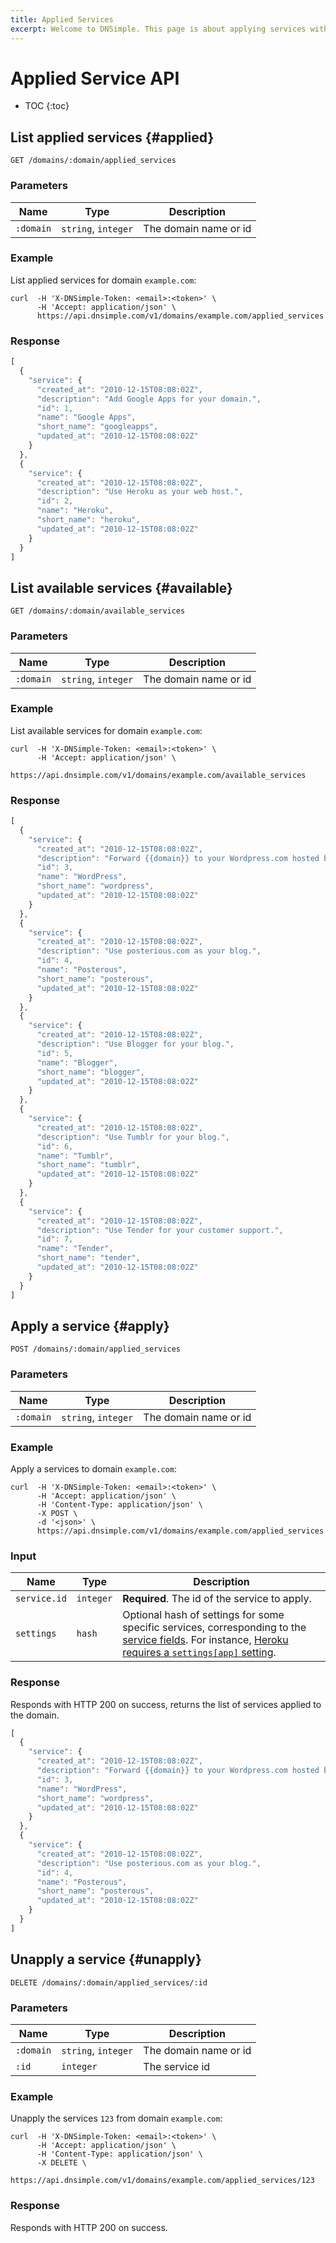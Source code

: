 ```yaml
---
title: Applied Services
excerpt: Welcome to DNSimple. This page is about applying services with our API. Enjoy low cost hosted DNS services and our REST API.
---
```


# Applied Service API

* TOC
{:toc}


## List applied services {#applied}

    GET /domains/:domain/applied_services

### Parameters

Name | Type | Description
-----|------|------------
`:domain` | `string`, `integer` | The domain name or id

### Example

List applied services for domain `example.com`:

    curl  -H 'X-DNSimple-Token: <email>:<token>' \
          -H 'Accept: application/json' \
          https://api.dnsimple.com/v1/domains/example.com/applied_services

### Response

~~~js
[
  {
    "service": {
      "created_at": "2010-12-15T08:08:02Z",
      "description": "Add Google Apps for your domain.",
      "id": 1,
      "name": "Google Apps",
      "short_name": "googleapps",
      "updated_at": "2010-12-15T08:08:02Z"
    }
  },
  {
    "service": {
      "created_at": "2010-12-15T08:08:02Z",
      "description": "Use Heroku as your web host.",
      "id": 2,
      "name": "Heroku",
      "short_name": "heroku",
      "updated_at": "2010-12-15T08:08:02Z"
    }
  }
]
~~~


## List available services {#available}

    GET /domains/:domain/available_services

### Parameters

Name | Type | Description
-----|------|------------
`:domain` | `string`, `integer` | The domain name or id

### Example

List available services for domain `example.com`:

    curl  -H 'X-DNSimple-Token: <email>:<token>' \
          -H 'Accept: application/json' \
          https://api.dnsimple.com/v1/domains/example.com/available_services

### Response

~~~js
[
  {
    "service": {
      "created_at": "2010-12-15T08:08:02Z",
      "description": "Forward {{domain}} to your Wordpress.com hosted blog.",
      "id": 3,
      "name": "WordPress",
      "short_name": "wordpress",
      "updated_at": "2010-12-15T08:08:02Z"
    }
  },
  {
    "service": {
      "created_at": "2010-12-15T08:08:02Z",
      "description": "Use posterious.com as your blog.",
      "id": 4,
      "name": "Posterous",
      "short_name": "posterous",
      "updated_at": "2010-12-15T08:08:02Z"
    }
  },
  {
    "service": {
      "created_at": "2010-12-15T08:08:02Z",
      "description": "Use Blogger for your blog.",
      "id": 5,
      "name": "Blogger",
      "short_name": "blogger",
      "updated_at": "2010-12-15T08:08:02Z"
    }
  },
  {
    "service": {
      "created_at": "2010-12-15T08:08:02Z",
      "description": "Use Tumblr for your blog.",
      "id": 6,
      "name": "Tumblr",
      "short_name": "tumblr",
      "updated_at": "2010-12-15T08:08:02Z"
    }
  },
  {
    "service": {
      "created_at": "2010-12-15T08:08:02Z",
      "description": "Use Tender for your customer support.",
      "id": 7,
      "name": "Tender",
      "short_name": "tender",
      "updated_at": "2010-12-15T08:08:02Z"
    }
  }
]
~~~


## Apply a service {#apply}

    POST /domains/:domain/applied_services

### Parameters

Name | Type | Description
-----|------|------------
`:domain` | `string`, `integer` | The domain name or id

### Example

Apply a services to domain `example.com`:

    curl  -H 'X-DNSimple-Token: <email>:<token>' \
          -H 'Accept: application/json' \
          -H 'Content-Type: application/json' \
          -X POST \
          -d '<json>' \
          https://api.dnsimple.com/v1/domains/example.com/applied_services

### Input

Name | Type | Description
-----|------|------------
`service.id` | `integer` | **Required**. The id of the service to apply.
`settings` | `hash` | Optional hash of settings for some specific services, corresponding to the [service fields](https://github.com/aetrion/dnsimple-services#fields). For instance, [Heroku requires a `settings[app]` setting](https://github.com/aetrion/dnsimple-services/blob/master/services/heroku/config.json#L8-L14).

### Response

Responds with HTTP 200 on success, returns the list of services applied to the domain.

~~~js
[
  {
    "service": {
      "created_at": "2010-12-15T08:08:02Z",
      "description": "Forward {{domain}} to your Wordpress.com hosted blog.",
      "id": 3,
      "name": "WordPress",
      "short_name": "wordpress",
      "updated_at": "2010-12-15T08:08:02Z"
    }
  },
  {
    "service": {
      "created_at": "2010-12-15T08:08:02Z",
      "description": "Use posterious.com as your blog.",
      "id": 4,
      "name": "Posterous",
      "short_name": "posterous",
      "updated_at": "2010-12-15T08:08:02Z"
    }
  }
]
~~~


## Unapply a service {#unapply}

    DELETE /domains/:domain/applied_services/:id

### Parameters

Name | Type | Description
-----|------|------------
`:domain` | `string`, `integer` | The domain name or id
`:id` | `integer` | The service id

### Example

Unapply the services `123` from domain `example.com`:

    curl  -H 'X-DNSimple-Token: <email>:<token>' \
          -H 'Accept: application/json' \
          -H 'Content-Type: application/json' \
          -X DELETE \
          https://api.dnsimple.com/v1/domains/example.com/applied_services/123

### Response

Responds with HTTP 200 on success.
